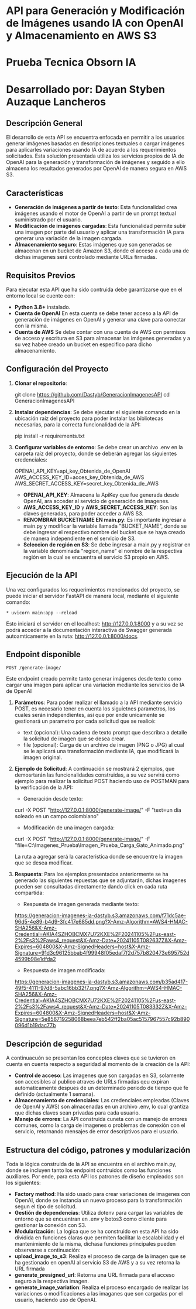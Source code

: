 # API para Generación y Modificación de Imágenes usando IA con OpenAI y Almacenamiento en AWS S3
# Prueba Tecnica Obsorn IA
# Desarrollado por: Dayan Styben Auzaque Lancheros

## Descripción General
El desarrollo de esta API se encuentra enfocada en permitir a los usuarios generar imágenes basadas en descripciones textuales o cargar imágenes para aplicarles variaciones usando IA de acuerdo a los requerimientos solicitados. Esta solución presentada utiliza los servicios propios de IA de OpenAI para la generación y transformación de imágenes y seguido a ello almacena los resultados generados por OpenAI de manera segura en AWS S3. 

## Características
- **Generación de imágenes a partir de texto**: Esta funcionalidad crea imágenes usando el motor de OpenAI a partir de un prompt textual suministrado por el usuario.
- **Modificación de imágenes cargadas**: Esta funcionalidad permite subir una imagen por parte del usuario y aplicar una transformación IA para generar una variación de la imagen cargada.
- **Almacenamiento seguro**: Estas imágenes que son generadas se almacenan en un bucket de Amazon S3, donde el acceso a cada una de dichas imagenes será controlado mediante URLs firmadas.

## Requisitos Previos
Para ejecutar esta API que ha sido contruida debe garantizarse que en el entorno local se cuente con:
- **Python 3.8+** instalado.
- **Cuenta de OpenAI** En esta cuenta se debe tener acceso a la API de generación de imágenes en OpenAI y generar una clave para conectar con la misma.
- **Cuenta de AWS** Se debe contar con una cuenta de AWS con permisos de acceso y escritura en S3 para almacenar las imágenes generadas y a su vez habee creado un bucket en especifico para dicho almacenamiento.

## Configuración del Proyecto
1. **Clonar el repositorio**:

   git clone https://github.com/Dastyb/GeneracionImagenesAPI
   cd GeneracionImagenesAPI

2. **Instalar dependencias**: Se debe ejecutar el siguiente comando en la ubicación raíz del proyecto para poder instalar las bibliotecas necesarias, para la correcta funcionalidad de la API:

    pip install -r requirements.txt

3. **Configurar variables de entorno**: Se debe crear un archivo .env en la carpeta raíz del proyecto, donde se deberán agregar las siguientes credenciales:

    OPENAI_API_KEY=api_key_Obtenida_de_OpenAI
    AWS_ACCESS_KEY_ID=acces_key_Obtenida_de_AWS
    AWS_SECRET_ACCESS_KEY=secret_key_Obtenida_de_AWS

    - **OPENAI_API_KEY**: Almacena la ApiKey que fue generada desde OpenAI, ara acceder al servicio de generación de imagenes.
    - **AWS_ACCESS_KEY_ID** y **AWS_SECRET_ACCESS_KEY**: Son las claves generadas, para poder acceder a AWS S3.
    - **RENOMBRAR BUCKETNAME EN main.py**: Es importante ingresar a main.py y modificar la variable llamada "BUCKET_NAME", donde se debe ingresar el respectivo nombre del bucket que se haya creado de manera independiente en el servicio de S3.
    - **Seleccion de región en S3**: Se debe ingresar a main.py y registrar en la variable denominada "region_name" el nombre de la respectiva región en la cual se encuentra el servicio S3 propio en AWS.

## Ejecución de la API
Una vez configurados los requerimientos mencionados del proyecto, se puede iniciar el servidor FastAPI de manera local, mediante el siguiente comando:

    * uvicorn main:app --reload

Esto iniciará el servidor en el localhost: http://127.0.0.1:8000 y a su vez se podrá acceder a la documentación interactiva de Swagger generada autoamticamente en la ruta: http://127.0.0.1:8000/docs.

## Endpoint disponible

    POST /generate-image/

Este endpoint creado permite tanto generar imágenes desde texto como cargar una imagen para aplicar una variación mediante los servicios de IA de OpenAI

1. **Parámetros**: Para poder realizar el llamado a la API mediante servicio POST, es necesario tener en cuenta los siguietnes parametros, los cuales serán independientes, así que por ende unicamente se gestionará un parametro por cada solicitud que se realicé:

    - text (opcional): Una cadena de texto prompt que describra a detalle la solicitud de imagen que se desea crear.
    - file (opcional): Carga de un archivo de imagen (PNG o JPG) al cual se le aplicará una transformación mediante IA, que modificará la imagen original.

2. **Ejemplo de Solicitud**: A continuación se mostrará 2 ejemplos, que demosrtarán las funcionalidades construidas, a su vez servirá como  ejemplo para realizar la solicitud POST haciendo uso de POSTMAN para la verificación de la API:

    * Generación desde texto:

    curl -X POST "http://127.0.0.1:8000/generate-image/" -F "text=un dia soleado en un campo colombiano"

    * Modificación de una imagen cargada:

    curl -X POST "http://127.0.0.1:8000/generate-image/" -F "file=C:\Imagenes_Prueba\Imagen_Prueba_Carga_Gato_Animado.png"

    La ruta a agregar será la caracteristica donde se encuentre la imagen que se desea modificar.

3. **Respuesta**: Para los ejemplos presentados anteriormente se ha generado las siguientes repuestas que se adjuntarán, dichas imagenes pueden ser consultadas directamente dando click en cada ruta compartida:

    * Respuesta de imagen generada mediante texto:

    https://generacion-imagenes-ia-dastyb.s3.amazonaws.com/f71dc5ae-96d5-4e89-b4d9-3fc417e685dd.png?X-Amz-Algorithm=AWS4-HMAC-SHA256&X-Amz-Credential=AKIA4SZHOBCMX7U72KXE%2F20241105%2Fus-east-2%2Fs3%2Faws4_request&X-Amz-Date=20241105T082637Z&X-Amz-Expires=604800&X-Amz-SignedHeaders=host&X-Amz-Signature=91d3c96125bbab4f99948f05edaf7f2d757b820473e695752d4599b98e1dfda2

    * Respuesta de imagen modificada:

    https://generacion-imagenes-ia-dastyb.s3.amazonaws.com/b35ad417-49f5-4111-97d8-5abc16bb32f7.png?X-Amz-Algorithm=AWS4-HMAC-SHA256&X-Amz-Credential=AKIA4SZHOBCMX7U72KXE%2F20241105%2Fus-east-2%2Fs3%2Faws4_request&X-Amz-Date=20241105T083332Z&X-Amz-Expires=604800&X-Amz-SignedHeaders=host&X-Amz-Signature=5e856719258068beea7eb542ff2ba05ac5157967557c92b890096d1b19dac77b
    
## Descripción de seguridad
A continuacuón se presentan los conceptos claves que se tuvieron en cuenta en cuenta respecto a seguridad al momento de la creación de la API:

   * **Control de acceso**: Las imagenes que son cargadas en S3, solamente son accesibles al publico atraves de URLs firmadas qeu expiran automaticamente despues de un determinado periodo de tiempo que fe definido (actualmente 1 semana).
   * **Almacenamiento de credenciales**: Las credenciales empleadas (Claves de OpenAI y AWS) son almacenadas en un archivo .env, lo cual grantiza que dichas claves sean privadas para cada usuario.
   * **Manejo de errores**: La API construida cuneta con un manejo de errores comunes, como la carga de imagenes o problemas de conexión con el servicio, retornando mensajes de error descriptivos para el usuario.
## Estructura del código, patrones y modularización
Toda la lógica construida de la API se encuentra en el archivo main.py, donde se incluyen tanto los endpoint contruidos como las funciones auxiliares.
Por ende, para esta API los patrones de diseño empleados son los siguientes:

   - **Factory method**: Ha sido usado para crear variaciones de imagenes con OpenAI, donde se instancia un nuevo proceso para la transformación segun el tipo de solicitud.
   - **Gestión de dependencias**: Utiliza dotenv para cargar las variables de entorno que se encuentran en .env y botos3 como cliente para gestionar la conexión con S3.
   - **Modularización**: La logica que se ha construido en esta API ha sido dividida en funciones claras que permiten facilitar la escalabilidad y el mantenimiento de la misma, dichasa funciones principales pueden observarse a continuación: 
   - **upload_image_to_s3**: Realiza el proceso de carga de la imagen que se ha gestionado en openAI al servicio S3 de AWS y a su vez retorna la URL firmada
   - **generate_presigned_url**: Retorna una URL firmada para el acceso seguro a la respectiva imagen.
   - **generate_image_variation**: Realiza el proceso encargado de realizar las variaciones o modificaciones a las imaganes que son cargadas por el usuario, haciendo uso de OpenAI.
